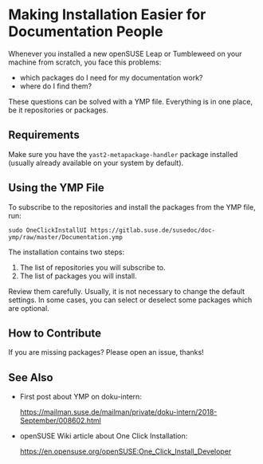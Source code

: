# Making Installation Easier for Documentation People

Whenever you installed a new openSUSE Leap or Tumbleweed on your machine
from scratch, you face this problems:

* which packages do I need for my documentation work?
* where do I find them?

These questions can be solved with a YMP file. Everything is in one place,
be it repositories or packages.


## Requirements

Make sure you have the `yast2-metapackage-handler` package installed
(usually already available on your system by default).


## Using the YMP File

To subscribe to the repositories and install the packages from the YMP file,
run:

```
sudo OneClickInstallUI https://gitlab.suse.de/susedoc/doc-ymp/raw/master/Documentation.ymp
```

The installation contains two steps:

1. The list of repositories you will subscribe to.
2. The list of packages you will install.

Review them carefully. Usually, it is not necessary to change the default
settings. In some cases, you can select or deselect some packages which are
optional.


## How to Contribute

If you are missing packages? Please open an issue, thanks!


## See Also

* First post about YMP on doku-intern:

  https://mailman.suse.de/mailman/private/doku-intern/2018-September/008602.html

* openSUSE Wiki article about One Click Installation:

  https://en.opensuse.org/openSUSE:One_Click_Install_Developer

